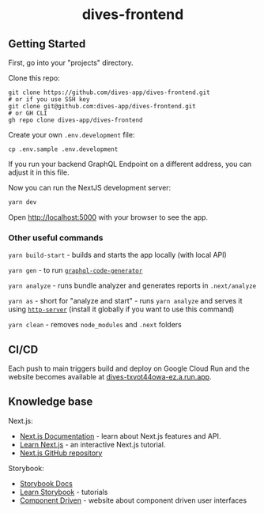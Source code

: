 <h1 align="center">
  dives-frontend
</h1>

## Getting Started

First, go into your "projects" directory.

Clone this repo:

```shell
git clone https://github.com/dives-app/dives-frontend.git
# or if you use SSH key
git clone git@github.com:dives-app/dives-frontend.git
# or GH CLI
gh repo clone dives-app/dives-frontend
```

Create your own `.env.development` file:

```shell
cp .env.sample .env.development
```

If you run your backend GraphQL Endpoint on a different address, you can adjust it in this file.

Now you can run the NextJS development server:

```bash
yarn dev
```

Open [http://localhost:5000](http://localhost:5000) with your browser to see the app.

### Other useful commands

`yarn build-start` - builds and starts the app locally (with local API)

`yarn gen` - to run [`graphql-code-generator`](https://www.graphql-code-generator.com/)

`yarn analyze` - runs bundle analyzer and generates reports in `.next/analyze`

`yarn as` - short for "analyze and start" - runs `yarn analyze` and serves it using [`http-server`](https://www.npmjs.com/package/http-server) (install it globally if you want to use this command)

`yarn clean` - removes `node_modules` and `.next` folders

## CI/CD

Each push to main triggers build and deploy on Google Cloud Run and the website becomes available at
[dives-txvot44owa-ez.a.run.app](https://dives-txvot44owa-ez.a.run.app/).

## Knowledge base

Next.js:

- [Next.js Documentation](https://nextjs.org/docs) - learn about Next.js features and API.
- [Learn Next.js](https://nextjs.org/learn) - an interactive Next.js tutorial.
- [Next.js GitHub repository](https://github.com/vercel/next.js/)

Storybook:

- [Storybook Docs](https://storybook.js.org/docs/react/get-started/introduction)
- [Learn Storybook](https://www.learnstorybook.com/) - tutorials
- [Component Driven](https://www.componentdriven.org/) - website about component driven user
  interfaces
